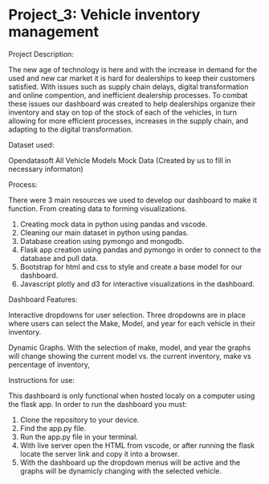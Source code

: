 # Project_3: Vehicle inventory management

Project Description: 

The new age of technology is here and with the increase in demand for the used and new car market it is hard for dealerships to keep their customers satisfied. With issues such as supply chain delays, digital transformation and online compention, and inefficient dealership processes. To combat these issues our dashboard was created to help dealerships organize their inventory and stay on top of the stock of each of the vehicles, in turn allowing for more efficient processes, increases in the supply chain, and adapting to the digital transformation. 

Dataset used: 

Opendatasoft All Vehicle Models
Mock Data (Created by us to fill in necessary informaton) 

Process:

There were 3 main resources we used to develop our dashboard to make it function. From creating data to forming visualizations.
  1. Creating mock data in python using pandas and vscode.
  2. Cleaning our main dataset in python using pandas.
  3. Database creation using pymongo and mongodb.
  4. Flask app creation using pandas and pymongo in order to connect to the database and pull data.
  5. Bootstrap for html and css to style and create a base model for our dashboard.
  6. Javascript plotly and d3 for interactive visualizations in the dashboard.

Dashboard Features: 

Interactive dropdowns for user selection. 
Three dropdowns are in place where users can select the Make, Model, and year for each vehicle in their inventory. 

Dynamic Graphs. 
With the selection of make, model, and year the graphs will change showing the current model vs. the current inventory, make vs percentage of inventory, 

Instructions for use: 

This dashboard is only functional when hosted localy on a computer using the flask app. In order to run the dashboard you must: 
  1. Clone the repository to your device.
  2. Find the app.py file.
  3. Run the app.py file in your terminal.
  4. With live server open the HTML from vscode, or after running the flask locate the server link and copy it into a browser.
  5. With the dashboard up the dropdown menus will be active and the graphs will be dynamicly changing with the selected vehicle.






   
